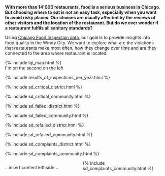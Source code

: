 
<style>
 .grid {
  display: flex;
 }
.col-1-2 {
  flex: 1;
}
.cole-1-2:last-child {
  margin-left: 20px;
}
</style>

**With more than 14'000 restaurants, food is a serious business in Chicago. But choosing where to eat is not an easy task, especially when you want to avoid risky places. Our choices are usually affected by the reviews of other visitors and the location of the restaurant. But do we ever wonder if a restaurant fulfils all sanitary standards?**

Using [Chicago Food Inspection data](https://www.kaggle.com/chicago/chicago-food-inspections), our goal is to provide insights into food quality in the Windy City. We want to explore what are the violations that restaurants make most often, how they change over time and are they connected to the area where restaurant is located.

<div>
    <div>{% include lqi_map.html %}</div>
    <div>I'm on the second on the left</div>
</div>

{% include results_of_inspections_per_year.html %}

{% include sd_critical_district.html %}

{% include sd_critical_community.html %}

{% include sd_failed_district.html %}

{% include sd_failed_community.html %}

{% include sd_refailed_district.html %}

{% include sd_refailed_community.html %}

{% include sd_complaints_district.html %}

{% include sd_complaints_community.html %}

<div class="grid">
    <div class="col-1-2">
       <div class="content">
           <p>...insert content left side...</p>
       </div>
    </div>
    <div class="col-1-2">
       <div class="content">
           {% include sd_complaints_community.html %}
       </div>
    </div>
</div>